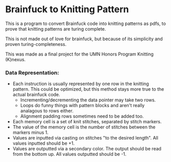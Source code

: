 # Brainfuck to Knitting Pattern

This is a program to convert Brainfuck code into knitting patterns as pdfs, to prove that knitting patterns are turing complete.

This is not made out of love for brainfuck, but because of its simplicity and proven turing-completeness.

This was made as a final project for the UMN Honors Program Knitting (K)nexus.

### Data Representation:
 - Each instruction is usually represented by one row in the knitting pattern. This could be optimized, but this method stays more true to the actual brainfuck code.
     - Incrementing/decrementing the data pointer may take two rows.
     - Loops do funny things with pattern blocks and aren't really analagous to rows either.
     - Alignment padding rows sometimes need to be added too.
 - Each memory cell is a set of knit stitches, separated by stitch markers.
 - The value of the memory cell is the number of stitches between the markers minus 1.
 - Values are inputted via casting on stitches "to the desired length". All values inputted should be +1.
 - Values are outputted via a secondary color. The output should be read from the bottom up. All values outputted should be -1.
